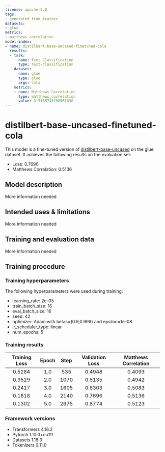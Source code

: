 ```yaml
---
license: apache-2.0
tags:
- generated_from_trainer
datasets:
- glue
metrics:
- matthews_correlation
model-index:
- name: distilbert-base-uncased-finetuned-cola
  results:
  - task:
      name: Text Classification
      type: text-classification
    dataset:
      name: glue
      type: glue
      args: cola
    metrics:
    - name: Matthews Correlation
      type: matthews_correlation
      value: 0.5135743708561838
---
```


<!-- This model card has been generated automatically according to the information the Trainer had access to. You
should probably proofread and complete it, then remove this comment. -->

# distilbert-base-uncased-finetuned-cola

This model is a fine-tuned version of [distilbert-base-uncased](https://huggingface.co/distilbert-base-uncased) on the glue dataset.
It achieves the following results on the evaluation set:
- Loss: 0.7696
- Matthews Correlation: 0.5136

## Model description

More information needed

## Intended uses & limitations

More information needed

## Training and evaluation data

More information needed

## Training procedure

### Training hyperparameters

The following hyperparameters were used during training:
- learning_rate: 2e-05
- train_batch_size: 16
- eval_batch_size: 16
- seed: 42
- optimizer: Adam with betas=(0.9,0.999) and epsilon=1e-08
- lr_scheduler_type: linear
- num_epochs: 5

### Training results

| Training Loss | Epoch | Step | Validation Loss | Matthews Correlation |
|:-------------:|:-----:|:----:|:---------------:|:--------------------:|
| 0.5284        | 1.0   | 535  | 0.4948          | 0.4093               |
| 0.3529        | 2.0   | 1070 | 0.5135          | 0.4942               |
| 0.2417        | 3.0   | 1605 | 0.6303          | 0.5083               |
| 0.1818        | 4.0   | 2140 | 0.7696          | 0.5136               |
| 0.1302        | 5.0   | 2675 | 0.8774          | 0.5123               |


### Framework versions

- Transformers 4.16.2
- Pytorch 1.10.0+cu111
- Datasets 1.18.3
- Tokenizers 0.11.0
